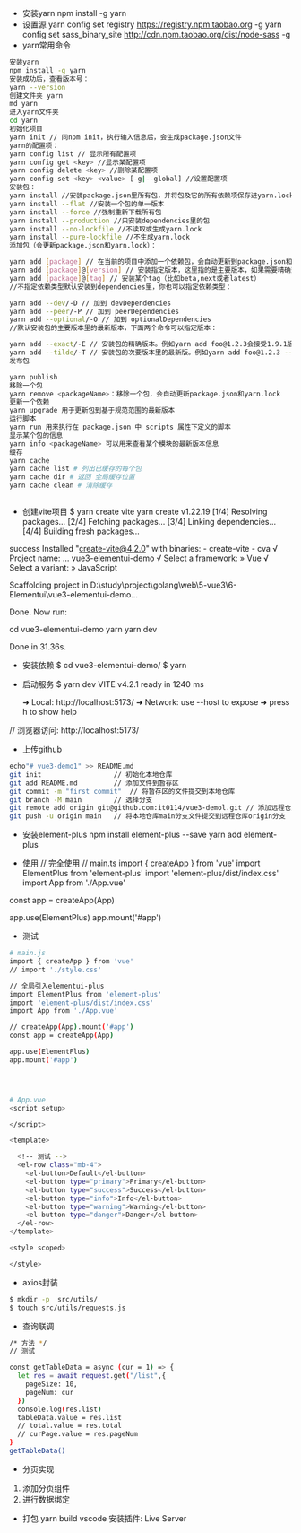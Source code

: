 
- 安装yarn
npm install -g yarn 
- 设置源
yarn config set registry https://registry.npm.taobao.org -g 
yarn config set sass_binary_site http://cdn.npm.taobao.org/dist/node-sass -g
- yarn常用命令
```bash
安装yarn 
npm install -g yarn
安装成功后，查看版本号： 
yarn --version
创建文件夹 yarn 
md yarn
进入yarn文件夹 
cd yarn
初始化项目 
yarn init // 同npm init，执行输入信息后，会生成package.json文件
yarn的配置项： 
yarn config list // 显示所有配置项
yarn config get <key> //显示某配置项
yarn config delete <key> //删除某配置项
yarn config set <key> <value> [-g|--global] //设置配置项
安装包： 
yarn install //安装package.json里所有包，并将包及它的所有依赖项保存进yarn.lock
yarn install --flat //安装一个包的单一版本
yarn install --force //强制重新下载所有包
yarn install --production //只安装dependencies里的包
yarn install --no-lockfile //不读取或生成yarn.lock
yarn install --pure-lockfile //不生成yarn.lock
添加包（会更新package.json和yarn.lock）：

yarn add [package] // 在当前的项目中添加一个依赖包，会自动更新到package.json和yarn.lock文件中
yarn add [package]@[version] // 安装指定版本，这里指的是主要版本，如果需要精确到小版本，使用-E参数
yarn add [package]@[tag] // 安装某个tag（比如beta,next或者latest）
//不指定依赖类型默认安装到dependencies里，你也可以指定依赖类型：

yarn add --dev/-D // 加到 devDependencies
yarn add --peer/-P // 加到 peerDependencies
yarn add --optional/-O // 加到 optionalDependencies
//默认安装包的主要版本里的最新版本，下面两个命令可以指定版本：

yarn add --exact/-E // 安装包的精确版本。例如yarn add foo@1.2.3会接受1.9.1版，但是yarn add foo@1.2.3 --exact只会接受1.2.3版
yarn add --tilde/-T // 安装包的次要版本里的最新版。例如yarn add foo@1.2.3 --tilde会接受1.2.9，但不接受1.3.0
发布包

yarn publish
移除一个包 
yarn remove <packageName>：移除一个包，会自动更新package.json和yarn.lock
更新一个依赖 
yarn upgrade 用于更新包到基于规范范围的最新版本
运行脚本 
yarn run 用来执行在 package.json 中 scripts 属性下定义的脚本
显示某个包的信息 
yarn info <packageName> 可以用来查看某个模块的最新版本信息
缓存 
yarn cache 
yarn cache list # 列出已缓存的每个包 
yarn cache dir # 返回 全局缓存位置 
yarn cache clean # 清除缓存



```

- 创建vite项目
$ yarn create vite
yarn create v1.22.19
[1/4] Resolving packages...
[2/4] Fetching packages...
[3/4] Linking dependencies...
[4/4] Building fresh packages...

success Installed "create-vite@4.2.0" with binaries:
      - create-vite
      - cva
√ Project name: ... vue3-elementui-demo
√ Select a framework: » Vue
√ Select a variant: » JavaScript

Scaffolding project in D:\study\project\golang\web\5-vue3\6-Elementui\vue3-elementui-demo...

Done. Now run:

  cd vue3-elementui-demo
  yarn
  yarn dev

Done in 31.36s.

- 安装依赖
$ cd vue3-elementui-demo/
$ yarn

- 启动服务
$ yarn dev
  VITE v4.2.1  ready in 1240 ms

  ➜  Local:   http://localhost:5173/
  ➜  Network: use --host to expose
  ➜  press h to show help

// 浏览器访问: http://localhost:5173/


- 上传github
```bash
echo"# vue3-demo1" >> README.md
git init                  // 初始化本地仓库
git add README.md         // 添加文件到暂存区
git commit -m "first commit"  // 将暂存区的文件提交到本地仓库
git branch -M main        // 选择分支
git remote add origin git@github.com:it0114/vue3-demol.git // 添加远程仓库
git push -u origin main   // 将本地仓库main分支文件提交到远程仓库origin分支

```


- 安装element-plus
npm install element-plus --save
yarn add element-plus

- 使用
// 完全使用
// main.ts
import { createApp } from 'vue'
import ElementPlus from 'element-plus'
import 'element-plus/dist/index.css'
import App from './App.vue'

const app = createApp(App)

app.use(ElementPlus)
app.mount('#app')

- 测试
```bash
# main.js
import { createApp } from 'vue'
// import './style.css'

// 全局引入elementui-plus
import ElementPlus from 'element-plus'
import 'element-plus/dist/index.css'
import App from './App.vue'

// createApp(App).mount('#app')
const app = createApp(App)

app.use(ElementPlus)
app.mount('#app')




# App.vue
<script setup>

</script>

<template>

  <!-- 测试 -->
  <el-row class="mb-4">
    <el-button>Default</el-button>
    <el-button type="primary">Primary</el-button>
    <el-button type="success">Success</el-button>
    <el-button type="info">Info</el-button>
    <el-button type="warning">Warning</el-button>
    <el-button type="danger">Danger</el-button>
  </el-row>
</template>

<style scoped>

</style>

```


- axios封装
```bash
$ mkdir -p  src/utils/
$ touch src/utils/requests.js
```
- 查询联调
```bash
/* 方法 */
// 测试

const getTableData = async (cur = 1) => {
  let res = await request.get("/list",{
    pageSize: 10,
    pageNum: cur
  })
  console.log(res.list)
  tableData.value = res.list
  // total.value = res.total
  // curPage.value = res.pageNum
}
getTableData()
```

- 分页实现
1. 添加分页组件
2. 进行数据绑定


- 打包
yarn build
vscode 安装插件: Live Server